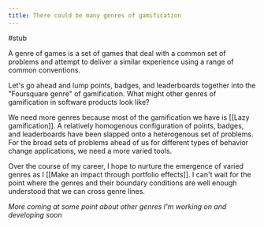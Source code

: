 ```yaml
---
title: There could be many genres of gamification
---
```

#stub

A genre of games is a set of games that deal with a common set of problems and attempt to deliver a similar experience using a range of common conventions.

Let's go ahead and lump points, badges, and leaderboards together into the "Foursquare genre" of gamification. What might other genres of gamification in software products look like?

We need more genres because most of the gamification we have is [[Lazy gamification]]. A relatively homogenous configuration of points, badges, and leaderboards have been slapped onto a heterogenous set of problems. For the broad sets of problems ahead of us for different types of behavior change applications, we need a more varied tools.

Over the course of my career, I hope to nurture the emergence of varied genres as I [[Make an impact through portfolio effects]]. I can't wait for the point where the genres and their boundary conditions are well enough understood that we can cross genre lines.

*More coming at some point about other genres I'm working on and developing soon*